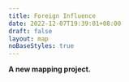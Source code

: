 ```yaml
---
title: Foreign Influence
date: 2022-12-07T19:39:01+08:00
draft: false
layout: map
noBaseStyles: true
---
```


**A new mapping project.**